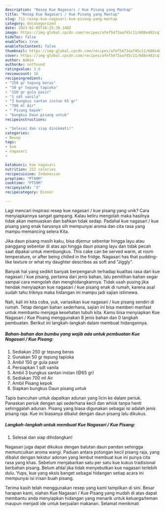 ```yaml
---
description: "Resep Kue Nagasari / Kue Pisang yang Mantap"
title: "Resep Kue Nagasari / Kue Pisang yang Mantap"
slug: 711-resep-kue-nagasari-kue-pisang-yang-mantap
category: Uncategorized
date: 2023-02-05T16:25:39.148Z
image: https://img-global.cpcdn.com/recipes/afef5473aa745c11/680x482cq70/kue-nagasari-kue-pisang-foto-resep-utama.jpg
hideToc: false
enableToc: true
enableTocContent: false
thumbnail: https://img-global.cpcdn.com/recipes/afef5473aa745c11/680x482cq70/kue-nagasari-kue-pisang-foto-resep-utama.jpg
cover: https://img-global.cpcdn.com/recipes/afef5473aa745c11/680x482cq70/kue-nagasari-kue-pisang-foto-resep-utama.jpg
author: Admin
authorAv: notfound
ratingvalue: 3.6
reviewcount: 16
recipeingredient:
- "250 gr tepung beras"
- "50 gr tepung tapioka"
- "150 gr gula pasir"
- "1 sdt vanila"
- "3 bungkus santan instan 65 gr"
- "700 ml Air"
- " Pisang kepok"
- "bungkus Daun pisang untuk"
recipeinstructions:

- "Selesai dan siap dinikmati!"
categories:
- Resep
tags:
- kue
- nagasari
- 

katakunci: kue nagasari  
nutrition: 222 calories
recipecuisine: Indonesian
preptime: "PT40M"
cooktime: "PT59M"
recipeyield: "3"
recipecategory: Dinner

---
```





Lagi mencari inspirasi resep kue nagasari / kue pisang yang unik? Cara menyiapkannya sangat gampang. Kalau keliru mengolah maka hasilnya tidak akan memuaskan dan bahkan tidak sedap. Padahal kue nagasari / kue pisang yang enak harusnya sih mempunyai aroma dan cita rasa yang mampu memancing selera Kita.





Jika daun pisang masih kaku, bisa dijemur sebentar hingga layu atau panggang sebentar di atas api hingga daun pisang layu dan tidak pecah saat dipakai untuk membungkus. This cake can be served warm, at room temperature, or after being chilled in the fridge. Nagasari has that pudding-like texture or what my daughter describes as soft and &#34;Jiggly&#34;.

Banyak hal yang sedikit banyak berpengaruh terhadap kualitas rasa dari kue nagasari / kue pisang, pertama dari jenis bahan, lalu pemilihan bahan segar sampai cara mengolah dan menghidangkannya. Tidak usah pusing jika hendak menyiapkan kue nagasari / kue pisang enak di rumah, karena asal sudah tahu triknya maka hidangan ini mampu jadi sajian istimewa.






Nah, kali ini kita coba, yuk, variasikan kue nagasari / kue pisang sendiri di rumah. Tetap dengan bahan sederhana, sajian ini bisa memberi manfaat untuk membantu menjaga kesehatan tubuh kita. Kamu bisa menyiapkan Kue Nagasari / Kue Pisang menggunakan 8 jenis bahan dan 0 langkah pembuatan. Berikut ini langkah-langkah dalam membuat hidangannya.

<!--inarticleads1-->

##### Bahan-bahan dan bumbu yang wajib ada untuk pembuatan Kue Nagasari / Kue Pisang:

1. Sediakan 250 gr tepung beras
1. Gunakan 50 gr tepung tapioka
1. Ambil 150 gr gula pasir
1. Persiapkan 1 sdt vanila
1. Ambil 3 bungkus santan instan (@65 gr)
1. Sediakan 700 ml Air
1. Ambil  Pisang kepok
1. Siapkan bungkus Daun pisang untuk


Tapis bancuhan untuk dapatkan adunan yang licin ke dalam periuk. Panaskan periuk dengan api sederhana kecil dan whisk tanpa henti sehinggalah adunan. Pisang yang biasa digunakan sebagai isi adalah jenis pisang raja. Kue ini biasanya dibalut dengan daun pisang lalu dikukus. 

<!--inarticleads2-->

##### Langkah-langkah untuk membuat Kue Nagasari / Kue Pisang:


1. Selesai dan siap dihidangkan!

Nagasari juga dapat dikukus dengan balutan daun pandan sehingga memunculkan aroma wangi. Paduan antara potongan kecil pisang raja, yang dibalut dengan tekstur adonan yang lembut membuat kue ini punya cita rasa yang khas. Sebelum menjabarkan satu per satu kue kukus tradisional berbahan pisang. Belum afdal jika tidak menyebutkan kue nagasari terlebih dulu. Yups, kue yang eksis banget sebagai hidangan setiap acara ini mempunyai isi irisan buah pisang. 

Terima kasih telah menggunakan resep yang kami tampilkan di sini. Besar harapan kami, olahan Kue Nagasari / Kue Pisang yang mudah di atas dapat membantu anda menyiapkan hidangan yang menarik untuk keluarga/teman maupun menjadi ide untuk berjualan makanan. Selamat menikmati
